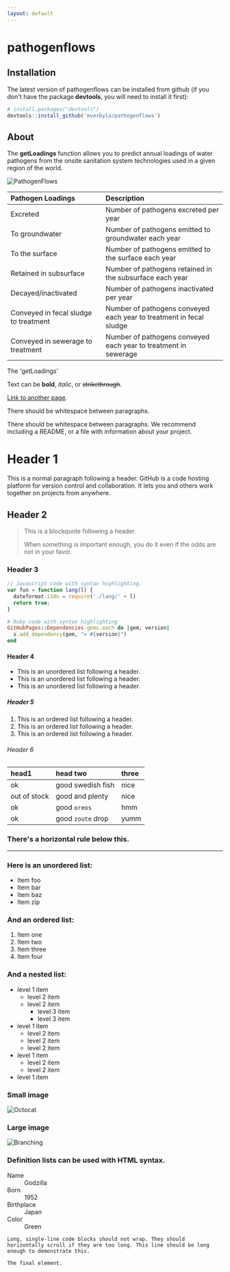 ```yaml
---
layout: default
---
```


# pathogenflows

## Installation

The latest version of pathogenflows can be installed from github (if you don't have the package **devtools**, you will need to install it first):

``` r
# install.packages("devtools")
devtools::install_github('mverbyla/pathogenflows')
```

## About

The **getLoadings** function allows you to predict annual loadings of water pathogens from the onsite sanitation system technologies used in a given region of the world. 

![PathogenFlows](https://raw.githubusercontent.com/mverbyla/pathogenflows/master/images/pft_flow_chart.png)

| Pathogen Loadings               | Description          |
|:--------------------------|:---------------------------|
| Excreted                       | Number of pathogens excreted per year   |
| To groundwater             | Number of pathogens emitted to groundwater each year   |
| To the surface                 | Number of pathogens emitted to the surface each year      |
| Retained in subsurface    | Number of pathogens retained in the subsurface each year |
| Decayed/inactivated        | Number of pathogens inactivated per year | 
| Conveyed in fecal sludge to treatment   | Number of pathogens conveyed each year to treatment in fecal sludge |
| Conveyed in sewerage to treatment   | Number of pathogens conveyed each year to treatment in sewerage | 

The 'getLoadings' 


Text can be **bold**, _italic_, or ~~strikethrough~~.

[Link to another page](./another-page.html).

There should be whitespace between paragraphs.

There should be whitespace between paragraphs. We recommend including a README, or a file with information about your project.

# Header 1

This is a normal paragraph following a header. GitHub is a code hosting platform for version control and collaboration. It lets you and others work together on projects from anywhere.

## Header 2

> This is a blockquote following a header.
>
> When something is important enough, you do it even if the odds are not in your favor.

### Header 3

```js
// Javascript code with syntax highlighting.
var fun = function lang(l) {
  dateformat.i18n = require('./lang/' + l)
  return true;
}
```

```ruby
# Ruby code with syntax highlighting
GitHubPages::Dependencies.gems.each do |gem, version|
  s.add_dependency(gem, "= #{version}")
end
```

#### Header 4

*   This is an unordered list following a header.
*   This is an unordered list following a header.
*   This is an unordered list following a header.

##### Header 5

1.  This is an ordered list following a header.
2.  This is an ordered list following a header.
3.  This is an ordered list following a header.

###### Header 6

| head1        | head two          | three |
|:-------------|:------------------|:------|
| ok           | good swedish fish | nice  |
| out of stock | good and plenty   | nice  |
| ok           | good `oreos`      | hmm   |
| ok           | good `zoute` drop | yumm  |

### There's a horizontal rule below this.

* * *

### Here is an unordered list:

*   Item foo
*   Item bar
*   Item baz
*   Item zip

### And an ordered list:

1.  Item one
1.  Item two
1.  Item three
1.  Item four

### And a nested list:

- level 1 item
  - level 2 item
  - level 2 item
    - level 3 item
    - level 3 item
- level 1 item
  - level 2 item
  - level 2 item
  - level 2 item
- level 1 item
  - level 2 item
  - level 2 item
- level 1 item

### Small image

![Octocat](https://github.githubassets.com/images/icons/emoji/octocat.png)

### Large image

![Branching](https://raw.githubusercontent.com/mverbyla/pathogenflows/master/images/pft_flow_chart.png)


### Definition lists can be used with HTML syntax.

<dl>
<dt>Name</dt>
<dd>Godzilla</dd>
<dt>Born</dt>
<dd>1952</dd>
<dt>Birthplace</dt>
<dd>Japan</dd>
<dt>Color</dt>
<dd>Green</dd>
</dl>

```
Long, single-line code blocks should not wrap. They should horizontally scroll if they are too long. This line should be long enough to demonstrate this.
```

```
The final element.
```
